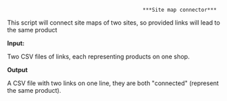                                                 ***Site map connector***

This script will connect site maps of two sites, so provided links will lead to the same product

**Input:**

Two CSV files of links, each representing products on one shop.

**Output**

A CSV file with two links on one line, they are both "connected" (represent the same product).
